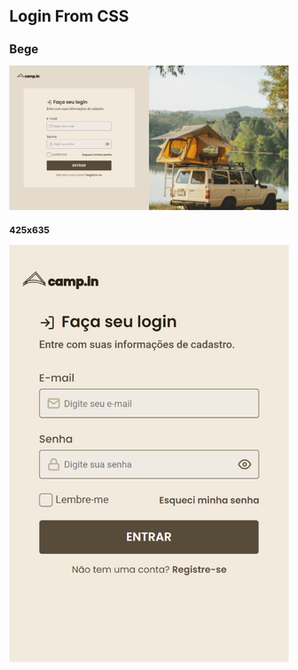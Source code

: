 # Login From CSS

## Bege
![preview](./Login-From-CSS-Bege.png)

### 425x635
![preview](./Login-From-CSS-Bege-425x635.png)
